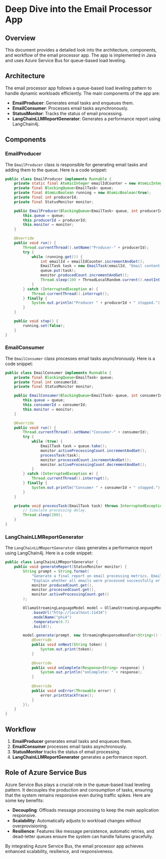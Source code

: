 # Deep Dive into the Email Processor App

## Overview

This document provides a detailed look into the architecture, components, and workflow of the email processor app. The app is implemented in Java and uses Azure Service Bus for queue-based load leveling.

## Architecture

The email processor app follows a queue-based load leveling pattern to handle dynamic workloads efficiently. The main components of the app are:

- **EmailProducer**: Generates email tasks and enqueues them.
- **EmailConsumer**: Processes email tasks asynchronously.
- **StatusMonitor**: Tracks the status of email processing.
- **LangChainLLMReportGenerator**: Generates a performance report using LangChain4j.

## Components

### EmailProducer

The `EmailProducer` class is responsible for generating email tasks and adding them to the queue. Here is a code snippet:

```java
public class EmailProducer implements Runnable {
    private static final AtomicInteger emailIdCounter = new AtomicInteger(0);
    private final BlockingQueue<EmailTask> queue;
    private final AtomicBoolean running = new AtomicBoolean(true);
    private final int producerId;
    private final StatusMonitor monitor;

    public EmailProducer(BlockingQueue<EmailTask> queue, int producerId, StatusMonitor monitor) {
        this.queue = queue;
        this.producerId = producerId;
        this.monitor = monitor;
    }

    @Override
    public void run() {
        Thread.currentThread().setName("Producer-" + producerId);
        try {
            while (running.get()) {
                int emailId = emailIdCounter.incrementAndGet();
                EmailTask task = new EmailTask(emailId, "Email content " + emailId);
                queue.put(task);
                monitor.producedCount.incrementAndGet();
                Thread.sleep(100 + ThreadLocalRandom.current().nextInt(100));
            }
        } catch (InterruptedException e) {
            Thread.currentThread().interrupt();
        } finally {
            System.out.println("Producer " + producerId + " stopped.");
        }
    }

    public void stop() {
        running.set(false);
    }
}
```

### EmailConsumer

The `EmailConsumer` class processes email tasks asynchronously. Here is a code snippet:

```java
public class EmailConsumer implements Runnable {
    private final BlockingQueue<EmailTask> queue;
    private final int consumerId;
    private final StatusMonitor monitor;

    public EmailConsumer(BlockingQueue<EmailTask> queue, int consumerId, StatusMonitor monitor) {
        this.queue = queue;
        this.consumerId = consumerId;
        this.monitor = monitor;
    }

    @Override
    public void run() {
        Thread.currentThread().setName("Consumer-" + consumerId);
        try {
            while (true) {
                EmailTask task = queue.take();
                monitor.activeProcessingCount.incrementAndGet();
                processTask(task);
                monitor.processedCount.incrementAndGet();
                monitor.activeProcessingCount.decrementAndGet();
            }
        } catch (InterruptedException e) {
            Thread.currentThread().interrupt();
        } finally {
            System.out.println("Consumer " + consumerId + " stopped.");
        }
    }

    private void processTask(EmailTask task) throws InterruptedException {
        // Simulate processing delay.
        Thread.sleep(200);
    }
}
```

### LangChainLLMReportGenerator

The `LangChainLLMReportGenerator` class generates a performance report using LangChain4j. Here is a code snippet:

```java
public class LangChainLLMReportGenerator {
    public void generateReport(StatusMonitor monitor) {
        String prompt = String.format(
            "Generate a final report on email processing metrics. Emails Produced: %d, Emails Processed: %d, Active Processing: %d. " +
            "Explain whether all emails were processed successfully or if there is a discrepancy, and summarize overall performance.",
            monitor.producedCount.get(), 
            monitor.processedCount.get(), 
            monitor.activeProcessingCount.get()
        );

        OllamaStreamingLanguageModel model = OllamaStreamingLanguageModel.builder()
            .baseUrl("http://localhost:11434")
            .modelName("phi4")
            .temperature(0.7)
            .build();

        model.generate(prompt, new StreamingResponseHandler<String>() {
            @Override
            public void onNext(String token) {
                System.out.print(token);
            }
        
            @Override
            public void onComplete(Response<String> response) {
                System.out.println("onComplete: " + response);
            }
        
            @Override
            public void onError(Throwable error) {
                error.printStackTrace();
            }
        });
    }
}
```

## Workflow

1. **EmailProducer** generates email tasks and enqueues them.
2. **EmailConsumer** processes email tasks asynchronously.
3. **StatusMonitor** tracks the status of email processing.
4. **LangChainLLMReportGenerator** generates a performance report.

## Role of Azure Service Bus

Azure Service Bus plays a crucial role in the queue-based load leveling pattern. It decouples the production and consumption of tasks, ensuring that the system remains responsive even during traffic spikes. Here are some key benefits:

- **Decoupling**: Offloads message processing to keep the main application responsive.
- **Scalability**: Automatically adjusts to workload changes without overprovisioning.
- **Resilience**: Features like message persistence, automatic retries, and dead-letter queues ensure the system can handle failures gracefully.

By integrating Azure Service Bus, the email processor app achieves enhanced scalability, resilience, and responsiveness.
